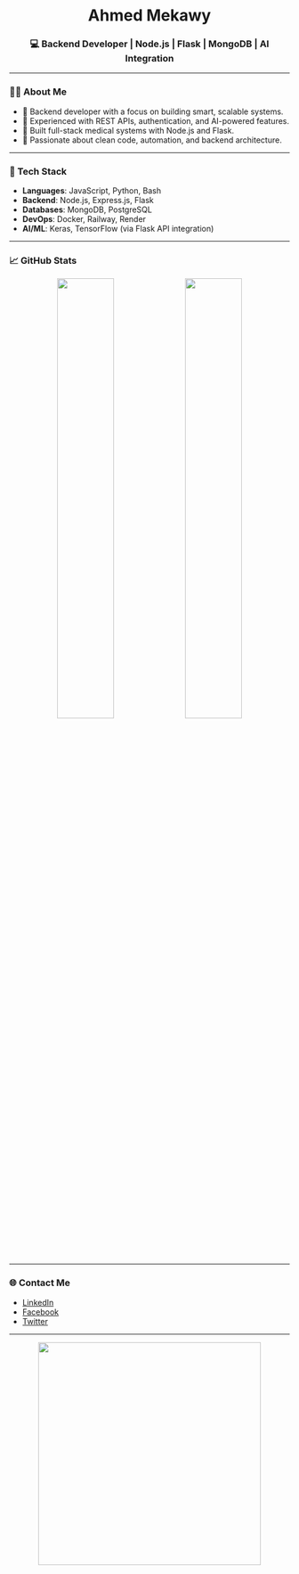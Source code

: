 
<h1 align="center">Ahmed Mekawy</h1>
<h3 align="center">💻 Backend Developer | Node.js | Flask | MongoDB | AI Integration</h3>

---

### 👨‍💻 About Me

- 🧠 Backend developer with a focus on building smart, scalable systems.
- 🧪 Experienced with REST APIs, authentication, and AI-powered features.
- 🚀 Built full-stack medical systems with Node.js and Flask.
- 🎯 Passionate about clean code, automation, and backend architecture.

---

### 🧰 Tech Stack

- **Languages**: JavaScript, Python, Bash
- **Backend**: Node.js, Express.js, Flask
- **Databases**: MongoDB, PostgreSQL
- **DevOps**: Docker, Railway, Render
- **AI/ML**: Keras, TensorFlow (via Flask API integration)

---

### 📈 GitHub Stats

<p align="center">
  <img src="https://github-readme-stats.vercel.app/api?username=AhmedMekawy&show_icons=true&theme=radical" width="45%"/>
  <img src="https://github-readme-streak-stats.herokuapp.com?user=AhmedMekawy&theme=radical" width="45%"/>
</p>

---

### 🌐 Contact Me

- [LinkedIn](https://www.linkedin.com/in/ahmed-mekkawy-118197229/)
- [Facebook](https://www.facebook.com/profile.php?id=100009085146023)
- [Twitter](https://x.com/A7medMekkawyCS)

---

<p align="center">
  <img src="https://media.giphy.com/media/qgQUggAC3Pfv687qPC/giphy.gif" width="400"/>
</p>
